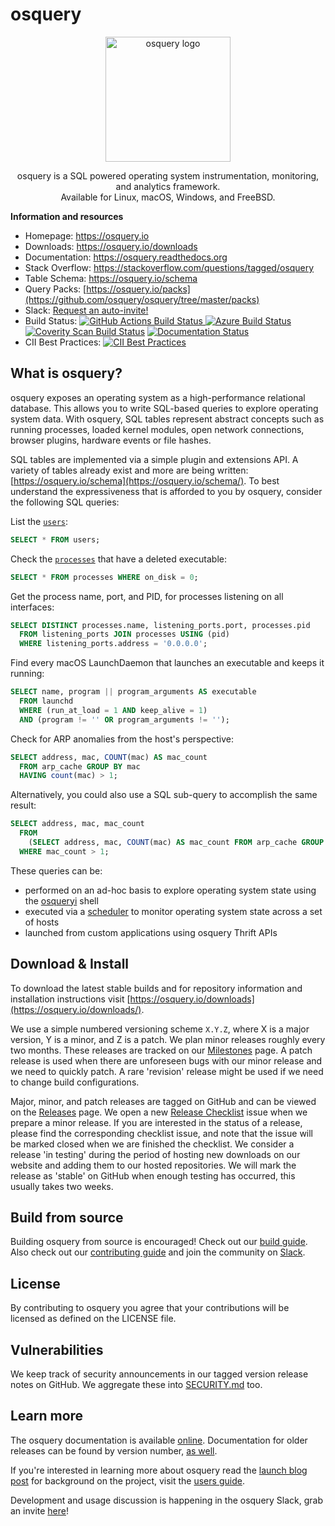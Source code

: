 # osquery

<p align="center">
<img alt="osquery logo" width="200"
src="https://github.com/osquery/osquery/raw/master/docs/img/logo-2x-dark.png" />
</p>

<p align="center">
osquery is a SQL powered operating system instrumentation, monitoring, and analytics framework.
<br>
Available for Linux, macOS, Windows, and FreeBSD.
</p>

**Information and resources**
- Homepage: https://osquery.io
- Downloads: https://osquery.io/downloads
- Documentation: https://osquery.readthedocs.org
- Stack Overflow: https://stackoverflow.com/questions/tagged/osquery
- Table Schema: https://osquery.io/schema
- Query Packs: [https://osquery.io/packs](https://github.com/osquery/osquery/tree/master/packs)
- Slack: [Request an auto-invite!](https://join.slack.com/t/osquery/shared_invite/zt-h29zm0gk-s2DBtGUTW4CFel0f0IjTEw)
- Build Status: [![GitHub Actions Build Status](https://github.com/osquery/osquery/workflows/build/badge.svg) ![Azure Build Status](https://dev.azure.com/trailofbits/osquery/_apis/build/status/osquery?branchName=master)](https://dev.azure.com/trailofbits/osquery/_build/latest?definitionId=6&branchName=master) [![Coverity Scan Build Status](https://scan.coverity.com/projects/13317/badge.svg)](https://scan.coverity.com/projects/osquery) [![Documentation Status](https://readthedocs.org/projects/osquery/badge/?version=latest)](https://osquery.readthedocs.io/en/latest/?badge=latest)
- CII Best Practices: [![CII Best Practices](https://bestpractices.coreinfrastructure.org/projects/3125/badge)](https://bestpractices.coreinfrastructure.org/projects/3125)


## What is osquery?

osquery exposes an operating system as a high-performance relational database.  This allows you to
write SQL-based queries to explore operating system data.  With osquery, SQL tables represent
abstract concepts such as running processes, loaded kernel modules, open network connections,
browser plugins, hardware events or file hashes.

SQL tables are implemented via a simple plugin and extensions API. A variety of tables already exist
and more are being written: [https://osquery.io/schema](https://osquery.io/schema/). To best
understand the expressiveness that is afforded to you by osquery, consider the following SQL
queries:

List the [`users`](https://osquery.io/schema/current#users):
```sql
SELECT * FROM users;
```

Check the [`processes`](https://osquery.io/schema/current#processes) that have a deleted executable:
```sql
SELECT * FROM processes WHERE on_disk = 0;
```

Get the process name, port, and PID, for processes listening on all interfaces:
```sql
SELECT DISTINCT processes.name, listening_ports.port, processes.pid
  FROM listening_ports JOIN processes USING (pid)
  WHERE listening_ports.address = '0.0.0.0';
```

Find every macOS LaunchDaemon that launches an executable and keeps it running:
```sql
SELECT name, program || program_arguments AS executable
  FROM launchd
  WHERE (run_at_load = 1 AND keep_alive = 1)
  AND (program != '' OR program_arguments != '');
```

Check for ARP anomalies from the host's perspective:

```sql
SELECT address, mac, COUNT(mac) AS mac_count
  FROM arp_cache GROUP BY mac
  HAVING count(mac) > 1;
```

Alternatively, you could also use a SQL sub-query to accomplish the same result:

```sql
SELECT address, mac, mac_count
  FROM
    (SELECT address, mac, COUNT(mac) AS mac_count FROM arp_cache GROUP BY mac)
  WHERE mac_count > 1;
```

These queries can be:
* performed on an ad-hoc basis to explore operating system state using the
  [osqueryi](https://osquery.readthedocs.org/en/latest/introduction/using-osqueryi/) shell
* executed via a [scheduler](https://osquery.readthedocs.org/en/latest/introduction/using-osqueryd/)
  to monitor operating system state across a set of hosts
* launched from custom applications using osquery Thrift APIs

## Download & Install

To download the latest stable builds and for repository information
and installation instructions visit
[https://osquery.io/downloads](https://osquery.io/downloads/).

We use a simple numbered versioning scheme `X.Y.Z`, where X is a major version, Y is a minor, and Z is a patch.
We plan minor releases roughly every two months. These releases are tracked on our [Milestones](https://github.com/osquery/osquery/milestones) page. A patch release is used when there are unforeseen bugs with our minor release and we need to quickly patch.
A rare 'revision' release might be used if we need to change build configurations.

Major, minor, and patch releases are tagged on GitHub and can be viewed on the [Releases](https://github.com/osquery/osquery/releases) page.
We open a new [Release Checklist](https://github.com/osquery/osquery/blob/master/.github/ISSUE_TEMPLATE/New_Release.md) issue when we prepare a minor release. If you are interested in the status of a release, please find the corresponding checklist issue, and note that the issue will be marked closed when we are finished the checklist.
We consider a release 'in testing' during the period of hosting new downloads on our website and adding them to our hosted repositories.
We will mark the release as 'stable' on GitHub when enough testing has occurred, this usually takes two weeks.

## Build from source

Building osquery from source is encouraged! Check out our [build
guide](https://osquery.readthedocs.io/en/latest/development/building/). Also
check out our [contributing guide](CONTRIBUTING.md) and join the
community on [Slack](https://join.slack.com/t/osquery/shared_invite/zt-h29zm0gk-s2DBtGUTW4CFel0f0IjTEw).

## License

By contributing to osquery you agree that your contributions will be
licensed as defined on the LICENSE file.

## Vulnerabilities

We keep track of security announcements in our tagged version release
notes on GitHub. We aggregate these into [SECURITY.md](SECURITY.md)
too.

## Learn more

The osquery documentation is available
[online](https://osquery.readthedocs.org). Documentation for older
releases can be found by version number, [as
well](https://readthedocs.org/projects/osquery/).

If you're interested in learning more about osquery read the [launch
blog
post](https://code.facebook.com/posts/844436395567983/introducing-osquery/)
for background on the project, visit the [users
guide](https://osquery.readthedocs.org/).

Development and usage discussion is happening in the osquery Slack, grab an invite
[here](https://join.slack.com/t/osquery/shared_invite/zt-h29zm0gk-s2DBtGUTW4CFel0f0IjTEw)!
